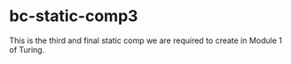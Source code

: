 # bc-static-comp3

This is the third and final static comp we are required to create in Module 1 of Turing.  
